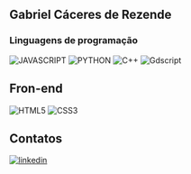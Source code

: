 ## Gabriel Cáceres de Rezende

### Linguagens de programação

![JAVASCRIPT](https://img.shields.io/badge/-JavaScript-0D1117?style=for-the-badge&logo=javascript)
![PYTHON](https://img.shields.io/badge/-Python-0D1117?style=for-the-badge&logo=python)
![C++](https://img.shields.io/badge/-C++-0D1117?style=for-the-badge&logo=C++)
![Gdscript](https://img.shields.io/badge/-Gdscript-0D1117?style=for-the-badge&logo=Gdscript)

<h2>Fron-end</h2>

![HTML5](https://img.shields.io/badge/-HTML5-0D1117?style=for-the-badge&logo=HTML5)
![CSS3](https://img.shields.io/badge/-CSS-0D1117?style=for-the-badge&logo=CSS3&logoColor=1572B6)




## Contatos


<a href="https://www.linkedin.com/in/gabriel-c%C3%A1ceres-de-rezende-b01248121/">
	
![linkedin](https://img.shields.io/badge/Gabriel_Caceres-0D1117?style=for-the-badge&logo=linkedin&logoColor=white)
